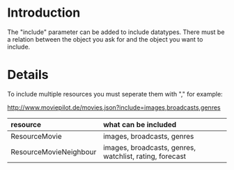 # Introduction #

The "include" parameter can be added to include datatypes. There must be a relation between the object you ask for and the object you want to include.

# Details #


To include multiple resources you must seperate them with "," for example:

http://www.moviepilot.de/movies.json?include=images,broadcasts,genres

|resource|what can be included|
|:-------|:-------------------|
|ResourceMovie| images, broadcasts, genres|
|ResourceMovieNeighbour|images, broadcasts, genres, watchlist, rating, forecast|